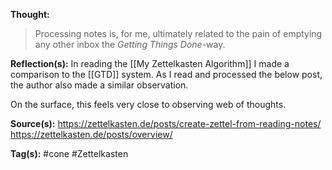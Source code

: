 **Thought:**
> Processing notes is, for me, ultimately related to the pain of emptying any other inbox the _Getting Things Done_-way.

**Reflection(s):**
In reading the [[My Zettelkasten Algorithm]] I made a comparison to the [[GTD]] system. As I read and processed the below post, the author also made a similar observation. 

On the surface, this feels very close to observing web of thoughts. 

**Source(s):**
<https://zettelkasten.de/posts/create-zettel-from-reading-notes/>
<https://zettelkasten.de/posts/overview/>

**Tag(s):** 
#cone #Zettelkasten 